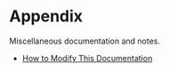 # Appendix

Miscellaneous documentation and notes.

- [How to Modify This Documentation](how-to-modify.md)
